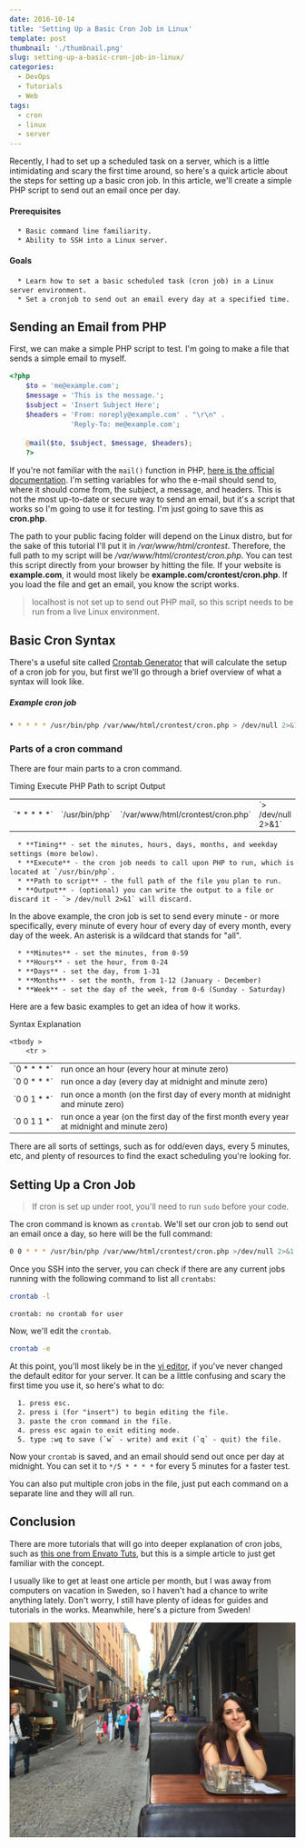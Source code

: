 ```yaml
---
date: 2016-10-14
title: 'Setting Up a Basic Cron Job in Linux'
template: post
thumbnail: './thumbnail.png'
slug: setting-up-a-basic-cron-job-in-linux/
categories:
  - DevOps
  - Tutorials
  - Web
tags:
  - cron
  - linux
  - server
---
```


Recently, I had to set up a scheduled task on a server, which is a little intimidating and scary the first time around, so here's a quick article about the steps for setting up a basic cron job. In this article, we'll create a simple PHP script to send out an email once per day.

#### Prerequisites

      * Basic command line familiarity.
      * Ability to SSH into a Linux server.

#### Goals

      * Learn how to set a basic scheduled task (cron job) in a Linux server environment.
      * Set a cronjob to send out an email every day at a specified time.

## Sending an Email from PHP

First, we can make a simple PHP script to test. I'm going to make a file that sends a simple email to myself.

```php
<?php
    $to = 'me@example.com';
    $message = 'This is the message.';
    $subject = 'Insert Subject Here';
    $headers = 'From: noreply@example.com' . "\r\n" .
               'Reply-To: me@example.com';

    @mail($to, $subject, $message, $headers);
    ?>
```

If you're not familiar with the `mail()` function in PHP, [here is the official documentation](http://php.net/manual/en/function.mail.php). I'm setting variables for who the e-mail should send to, where it should come from, the subject, a message, and headers. This is not the most up-to-date or secure way to send an email, but it's a script that works so I'm going to use it for testing. I'm just going to save this as **cron.php**.

The path to your public facing folder will depend on the Linux distro, but for the sake of this tutorial I'll put it in _/var/www/html/crontest_. Therefore, the full path to my script will be _/var/www/html/crontest/cron.php_. You can test this script directly from your browser by hitting the file. If your website is **example.com**, it would most likely be **example.com/crontest/cron.php**. If you load the file and get an email, you know the script works.

> localhost is not set up to send out PHP mail, so this script needs to be run from a live Linux environment.

## Basic Cron Syntax

There's a useful site called [Crontab Generator](http://crontab-generator.org/) that will calculate the setup of a cron job for you, but first we'll go through a brief overview of what a syntax will look like.

##### Example cron job

```bash
* * * * * /usr/bin/php /var/www/html/crontest/cron.php > /dev/null 2>&1
```

### Parts of a cron command

There are four main parts to a cron command.

<table >
<tbody >
	<tr >
		Timing
		Execute PHP
		Path to script
		Output
	</tr>
	<tr >
		
<td style="white-space:nowrap" >`* * * * *`
</td>
		
<td >`/usr/bin/php`
</td>
		
<td >`/var/www/html/crontest/cron.php`
</td>
		
<td >`> /dev/null 2>&1`
</td>
	</tr>
	</tbody>
</table>

      * **Timing** - set the minutes, hours, days, months, and weekday settings (more below).
      * **Execute** - the cron job needs to call upon PHP to run, which is located at `/usr/bin/php`.
      * **Path to script** - the full path of the file you plan to run.
      * **Output** - (optional) you can write the output to a file or discard it - `> /dev/null 2>&1` will discard.

In the above example, the cron job is set to send every minute - or more specifically, every minute of every hour of every day of every month, every day of the week. An asterisk is a wildcard that stands for "all".

      * **Minutes** - set the minutes, from 0-59
      * **Hours** - set the hour, from 0-24
      * **Days** - set the day, from 1-31
      * **Months** - set the month, from 1-12 (January - December)
      * **Week** - set the day of the week, from 0-6 (Sunday - Saturday)

Here are a few basic examples to get an idea of how it works.

<table >

<tr >
Syntax
Explanation
</tr>

    <tbody >
    	<tr >


<td style="white-space:nowrap" >`0 * * * *`
</td>
			
<td >run once an hour (every hour at minute zero)
</td>
		</tr>
		<tr >
			
<td >`0 0 * * *`
</td>
			
<td >run once a day (every day at midnight and minute zero)
</td>
		</tr>
		<tr >
			
<td >`0 0 1 * *`
</td>
			
<td >run once a month (on the first day of every month at midnight and minute zero)
</td>
		</tr>
		<tr >
			
<td >`0 0 1 1 *`
</td>
			
<td >run once a year (on the first day of the first month every year at midnight and minute zero)
</td>
		</tr>
	</tbody>
</table>

There are all sorts of settings, such as for odd/even days, every 5 minutes, etc, and plenty of resources to find the exact scheduling you're looking for.

## Setting Up a Cron Job

> If cron is set up under root, you'll need to run `sudo` before your code.

The cron command is known as `crontab`. We'll set our cron job to send out an email once a day, so here will be the full command:

```bash
0 0 * * * /usr/bin/php /var/www/html/crontest/cron.php >/dev/null 2>&1
```

Once you SSH into the server, you can check if there are any current jobs running with the following command to list all `crontabs`:

```bash
crontab -l
```

```terminal
crontab: no crontab for user
```

Now, we'll edit the `crontab`.

```bash
crontab -e
```

At this point, you'll most likely be in the [vi editor](https://www.ccsf.edu/Pub/Fac/vi.html), if you've never changed the default editor for your server. It can be a little confusing and scary the first time you use it, so here's what to do:

      1. press esc.
      2. press i (for "insert") to begin editing the file.
      3. paste the cron command in the file.
      4. press esc again to exit editing mode.
      5. type :wq to save (`w` - write) and exit (`q` - quit) the file.

Now your `crontab` is saved, and an email should send out once per day at midnight. You can set it to `*/5 * * * *` for every 5 minutes for a faster test.

You can also put multiple cron jobs in the file, just put each command on a separate line and they will all run.

## Conclusion

There are more tutorials that will go into deeper explanation of cron jobs, such as [this one from Envato Tuts](https://code.tutsplus.com/tutorials/scheduling-tasks-with-cron-jobs--net-8800), but this is a simple article to just get familiar with the concept.

I usually like to get at least one article per month, but I was away from computers on vacation in Sweden, so I haven't had a chance to write anything lately. Don't worry, I still have plenty of ideas for guides and tutorials in the works. Meanwhile, here's a picture from Sweden!

![sweden](../../images/sweden.jpg)
